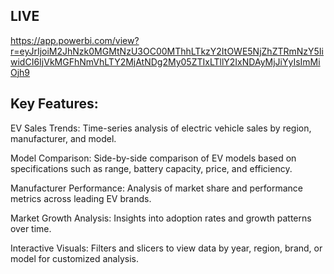 ## LIVE

https://app.powerbi.com/view?r=eyJrIjoiM2JhNzk0MGMtNzU3OC00MThhLTkzY2ItOWE5NjZhZTRmNzY5IiwidCI6IjVkMGFhNmVhLTY2MjAtNDg2My05ZTIxLTllY2IxNDAyMjJiYyIsImMiOjh9

## Key Features:

EV Sales Trends: Time-series analysis of electric vehicle sales by region, manufacturer, and model.

Model Comparison: Side-by-side comparison of EV models based on specifications such as range, battery capacity, price, and efficiency.

Manufacturer Performance: Analysis of market share and performance metrics across leading EV brands.

Market Growth Analysis: Insights into adoption rates and growth patterns over time.

Interactive Visuals: Filters and slicers to view data by year, region, brand, or model for customized analysis.

